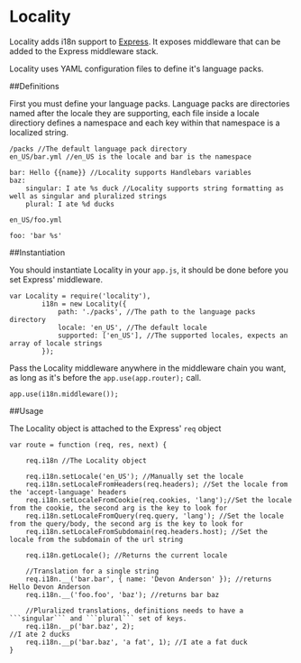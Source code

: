 Locality
========

Locality adds i18n support to [Express](http://github.com/visionmedia/express). It exposes middleware that can be added to the Express middleware stack. 

Locality uses YAML configuration files to define it's language packs. 

##Definitions

First you must define your language packs. Language packs are directories named after the locale they are supporting, each file inside a locale directiory defines a namespace and each key within that namespace is a localized string.

```
/packs //The default language pack directory
en_US/bar.yml //en_US is the locale and bar is the namespace

bar: Hello {{name}} //Locality supports Handlebars variables
baz:
	singular: I ate %s duck //Locality supports string formatting as well as singular and pluralized strings
	plural: I ate %d ducks

en_US/foo.yml

foo: 'bar %s'
```

##Instantiation

You should instantiate Locality in your ```app.js```, it should be done before you set Express' middleware.

```
var Locality = require('locality'),
		i18n = new Locality({
			path: './packs', //The path to the language packs directory
			locale: 'en_US', //The default locale
			supported: ['en_US'], //The supported locales, expects an array of locale strings
		});
```

Pass the Locality middleware anywhere in the middleware chain you want, as long as it's before the ```app.use(app.router);``` call.

```
app.use(i18n.middleware());
```

##Usage

The Locality object is attached to the Express' ```req``` object 

```
var route = function (req, res, next) {
	
	req.i18n //The Locality object

	req.i18n.setLocale('en_US'); //Manually set the locale
	req.i18n.setLocaleFromHeaders(req.headers); //Set the locale from the 'accept-language' headers
	req.i18n.setLocaleFromCookie(req.cookies, 'lang');//Set the locale from the cookie, the second arg is the key to look for
	req.i18n.setLocaleFromQuery(req.query, 'lang'); //Set the locale from the query/body, the second arg is the key to look for
	req.i18n.setLocaleFromSubdomain(req.headers.host); //Set the locale from the subdomain of the url string

	req.i18n.getLocale(); //Returns the current locale

	//Translation for a single string
	req.i18n.__('bar.bar', { name: 'Devon Anderson' }); //returns Hello Devon Anderson
	req.i18n.__('foo.foo', 'baz'); //returns bar baz

	//Pluralized translations, definitions needs to have a ```singular``` and ```plural``` set of keys.
	req.i18n.__p('bar.baz', 2);													//I ate 2 ducks
	req.i18n.__p('bar.baz', 'a fat', 1); //I ate a fat duck
}
```
